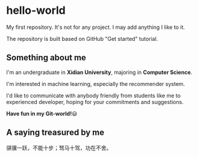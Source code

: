 # hello-world
My first repository. It's not for any project. I may add anything I like to it.

The repository is built based on GitHub "Get started" tutorial.
## Something about me
I'm an undergraduate in **Xidian University**, majoring in **Computer Science**.

I'm interested in machine learning, especially the recommender system.

I'd like to communicate with anybody friendly from students like me to experienced developer, hoping for your commitments and suggestions.

**Have fun in my Git-world!**:smiley:
## A saying treasured by me
骐骥一跃，不能十步；驽马十驾，功在不舍。

